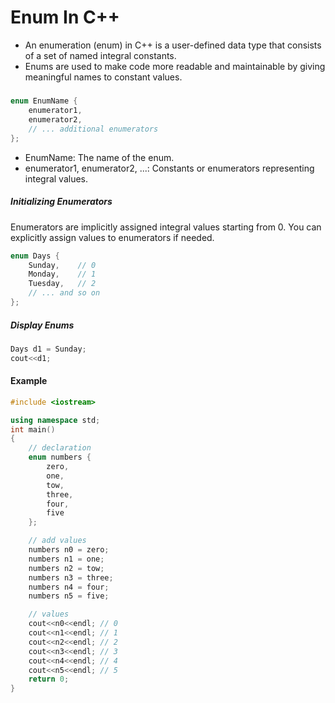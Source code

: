# Enum In C++

* An enumeration (enum) in C++ is a user-defined data type that consists of a set of named integral constants.
* Enums are used to make code more readable and maintainable by giving meaningful names to constant values.

##### 
```cpp Declaration 
enum EnumName {
    enumerator1,
    enumerator2,
    // ... additional enumerators
};
```
* EnumName: The name of the enum.
* enumerator1, enumerator2, ...: Constants or enumerators representing integral values.

##### Initializing Enumerators
Enumerators are implicitly assigned integral values starting from 0. You can explicitly assign values to enumerators if needed.

```c++
enum Days {
    Sunday,    // 0
    Monday,    // 1
    Tuesday,   // 2
    // ... and so on
};

```

##### Display Enums
```cpp
Days d1 = Sunday;
cout<<d1;
```

#### Example
```cpp
#include <iostream>

using namespace std;
int main()
{   
    // declaration 
    enum numbers {
        zero,
        one,
        tow,
        three,
        four,
        five
    };

    // add values 
    numbers n0 = zero;
    numbers n1 = one;
    numbers n2 = tow;
    numbers n3 = three;
    numbers n4 = four;
    numbers n5 = five;

    // values 
    cout<<n0<<endl; // 0
    cout<<n1<<endl; // 1
    cout<<n2<<endl; // 2
    cout<<n3<<endl; // 3
    cout<<n4<<endl; // 4
    cout<<n5<<endl; // 5
    return 0;
}
```